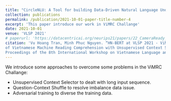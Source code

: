 ```yaml
---
title: "CircleNLU: A Tool for building Data-Driven Natural Language Understanding System"
collection: publications
permalink: /publication/2021-10-01-paper-title-number-4
excerpt: 'This paper introduce our work in ViMRC Challange'
date: 2021-10-01
venue: 'VLSP 2021'
# paperurl: 'https://datacentricai.org/neurips21/papers/22_CameraReady_NeuRIPS_Data_Centric_AI.pdf'
citation: 'Vu Hoang Tran, Minh Phuc Nguyen. “HN-BERT at VLSP 2021 - ViMRC Challenge: An empirical study
of Vietnamese Machine Reading Comprehension with Unsupervised Context Selector and Adversarial Learning”.
Proceedings of the 8th International Workshop on Vietnamese Language and Speech Processing'
---
```

We introduce some approaches to overcome some problems in the ViMRC Challange:
- Unsupervised Context Selector to dealt with long input sequence.
- Question-Context Shuffle to resolve imbalance data issue.
- Adversarial training to diverse the training data.

<!-- [pdf](https://datacentricai.org/neurips21/papers/22_CameraReady_NeuRIPS_Data_Centric_AI.pdf) -->
